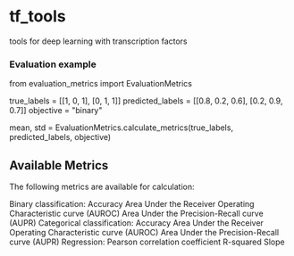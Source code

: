 # tf_tools
tools for deep learning with transcription factors


### Evaluation example
from evaluation_metrics import EvaluationMetrics

true_labels = [[1, 0, 1], [0, 1, 1]]
predicted_labels = [[0.8, 0.2, 0.6], [0.2, 0.9, 0.7]]
objective = "binary"

mean, std = EvaluationMetrics.calculate_metrics(true_labels, predicted_labels, objective)

## Available Metrics
The following metrics are available for calculation:

Binary classification:
Accuracy
Area Under the Receiver Operating Characteristic curve (AUROC)
Area Under the Precision-Recall curve (AUPR)
Categorical classification:
Accuracy
Area Under the Receiver Operating Characteristic curve (AUROC)
Area Under the Precision-Recall curve (AUPR)
Regression:
Pearson correlation coefficient
R-squared
Slope
